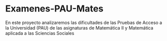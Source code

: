# Examenes-PAU-Mates

En este proyecto analizaremos las dificultades de las Pruebas de Acceso a la Universidad (PAU) de las asignaturas de Matemática II y Matemática aplicada a las Sciencias Sociales
